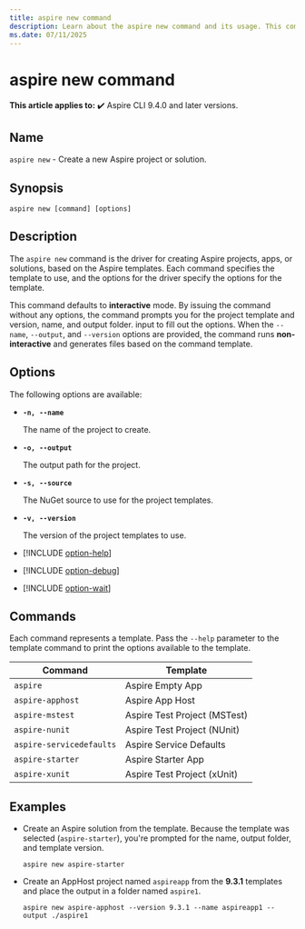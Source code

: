 ```yaml
---
title: aspire new command
description: Learn about the aspire new command and its usage. This command creates new Aspire projects or solutions.
ms.date: 07/11/2025
---
```

# aspire new command

**This article applies to:** ✔️ Aspire CLI 9.4.0 and later versions.

## Name

`aspire new` - Create a new Aspire project or solution.

## Synopsis

```dotnetcli
aspire new [command] [options]
```

## Description

The `aspire new` command is the driver for creating Aspire projects, apps, or solutions, based on the Aspire templates. Each command specifies the template to use, and the options for the driver specify the options for the template.

This command defaults to **interactive** mode. By issuing the command without any options, the command prompts you for the project template and version, name, and output folder. input to fill out the options. When the `--name`, `--output`, and `--version` options are provided, the command runs **non-interactive** and generates files based on the command template.

## Options

The following options are available:

- **`-n, --name`**

  The name of the project to create.

- **`-o, --output`**

  The output path for the project.

- **`-s, --source`**

  The NuGet source to use for the project templates.

- **`-v, --version`**

  The version of the project templates to use.

- [!INCLUDE [option-help](includes/option-help.md)]

- [!INCLUDE [option-debug](includes/option-debug.md)]

- [!INCLUDE [option-wait](includes/option-wait.md)]

## Commands

Each command represents a template. Pass the `--help` parameter to the template command to print the options available to the template.

| Command                  | Template                     |
|--------------------------|------------------------------|
| `aspire`                 | Aspire Empty App             |
| `aspire-apphost`         | Aspire App Host              |
| `aspire-mstest`          | Aspire Test Project (MSTest) |
| `aspire-nunit`           | Aspire Test Project (NUnit)  |
| `aspire-servicedefaults` | Aspire Service Defaults      |
| `aspire-starter`         | Aspire Starter App           |
| `aspire-xunit`           | Aspire Test Project (xUnit)  |

## Examples

- Create an Aspire solution from the template. Because the template was selected (`aspire-starter`), you're prompted for the name, output folder, and template version.

  ```Command
  aspire new aspire-starter
  ```

- Create an AppHost project named `aspireapp` from the **9.3.1** templates and place the output in a folder named `aspire1`.

  ```Command
  aspire new aspire-apphost --version 9.3.1 --name aspireapp1 --output ./aspire1
  ```
